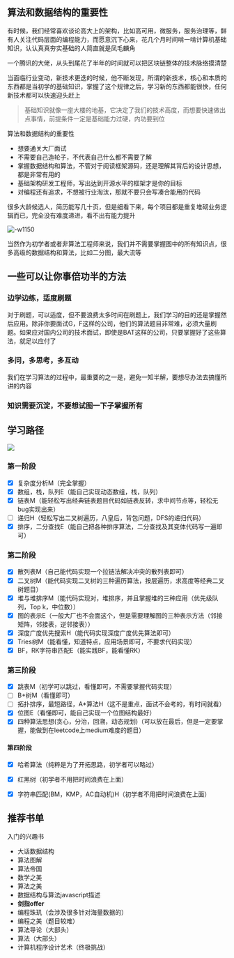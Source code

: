 ## 算法和数据结构的重要性

有时候，我们经常喜欢谈论高大上的架构，比如高可用，微服务，服务治理等，鲜有人关注代码层面的编程能力，而愿意沉下心来，花几个月时间啃一啃计算机基础知识，认认真真夯实基础的人简直就是凤毛麟角

一个腾讯的大佬，从头到尾花了半年的时间就可以把区块链整体的技术脉络摸清楚

当面临行业变动，新技术更迭的时候，他不断发现，所谓的新技术，核心和本质的东西都是当初学的基础知识，掌握了这个规律之后，学习新的东西都能很快，任何新技术都可以快速迎头赶上

> 基础知识就像一座大楼的地基，它决定了我们的技术高度，而想要快速做出点事情，前提条件一定是基础能力过硬，内功要到位

算法和数据结构的重要性

* 想要通关大厂面试
* 不需要自己造轮子，不代表自己什么都不需要了解 
* 掌握数据结构和算法，不管对于阅读框架源码，还是理解其背后的设计思想，都是非常有用的
* 基础架构研发工程师，写出达到开源水平的框架才是你的目标
* 对编程还有追求，不想被行业淘汰，那就不要只会写凑合能用的代码

很多大龄候选人，简历能写几十页，但是细看下来，每个项目都是重复堆砌业务逻辑而已，完全没有难度递进，看不出有能力提升

![-w1150](https://static001.geekbang.org/resource/image/91/a7/913e0ababe43a2d57267df5c5f0832a7.jpg)

当然作为初学者或者非算法工程师来说，我们并不需要掌握图中的所有知识点，很多高级的数据结构和算法，比如二分图，最大流等

## 一些可以让你事倍功半的方法

### 边学边练，适度刷题

对于刷题，可以适度，但不要浪费太多时间在刷题上，我们学习的目的还是掌握然后应用。除非你要面试G，F这样的公司，他们的算法题目非常难，必须大量刷题。如果应对国内公司的技术面试，即使是BAT这样的公司，只要掌握好了这些算法，就足以应付了

### 多问，多思考，多互动

我们在学习算法的过程中，最重要的之一是，避免一知半解，要想尽办法去搞懂所讲的内容

### 知识需要沉淀，不要想试图一下子掌握所有


## 学习路径

![](https://static001.geekbang.org/resource/image/54/48/54163f16e152f71b8f91d3fba652cf48.jpg)

### 第一阶段

* [x] 复杂度分析M（完全掌握）
* [x] 数组，栈，队列E（能自己实现动态数组，栈，队列）
* [x] 链表M（能轻松写出经典链表题目代码如链表反转，求中间节点等，轻松无bug实现出来）
* [ ] 递归H（轻松写出二叉树遍历，八皇后，背包问题，DFS的递归代码）
* [x] 排序，二分查找E（能自己把各种排序算法，二分查找及其变体代码写一遍即可）

### 第二阶段

* [x] 散列表M（自己能代码实现一个拉链法解决冲突的散列表即可）
* [x] 二叉树M（能代码实现二叉树的三种遍历算法，按层遍历，求高度等经典二叉树题目）
* [x] 堆与堆排序M（能代码实现对，堆排序，并且掌握堆的三种应用（优先级队列，Top k，中位数））
* [x] 图的表示E（一般大厂也不会面这个，但是需要理解图的三种表示方法（邻接矩阵，邻接表，逆邻接表））
* [x] 深度广度优先搜索H（能代码实现深度广度优先算法即可）
* [x] Tries树M（能看懂，知道特点，应用场景即可，不要求代码实现）
* [x] BF，RK字符串匹配E（能实践BF，能看懂RK）

### 第三阶段

* [x] 跳表M（初学可以跳过，看懂即可，不需要掌握代码实现）
* [ ] B+树M（看懂即可）
* [ ] 拓扑排序，最短路径，A*算法H（这不是重点，面试不会考的，有时间就看）
* [x] 位图E（看懂即可，能自己实现一个位图结构最好）
* [x] 四种算法思想(贪心，分治，回溯，动态规划)（可以放在最后，但是一定要掌握，能做到在leetcode上medium难度的题目）

#### 第四阶段

* [x] 哈希算法（纯粹是为了开拓思路，初学者可以略过）
* [x] 红黑树（初学者不用把时间浪费在上面）
* [x] 字符串匹配(BM，KMP，AC自动机)H（初学者不用把时间浪费在上面）
    
    
## 推荐书单

入门的兴趣书

* 大话数据结构
* 算法图解
* 算法帝国
* 数学之美
* 算法之美
* 数据结构与算法javascript描述
* **剑指offer**
* 编程珠玑（会涉及很多针对海量数据的）
* 编程之美（题目较难）
* 算法导论（大部头）
* 算法（大部头）
* 计算机程序设计艺术（终极挑战）
